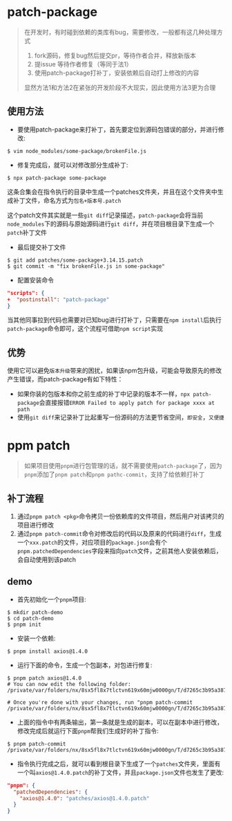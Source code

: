 # patch-package

> 在开发时，有时碰到依赖的类库有bug，需要修改，一般都有这几种处理方式
>
> 1. fork源码，修复bug然后提交pr，等待作者合并，释放新版本
> 2. 提issue 等待作者修复（等同于法1）
> 3. 使用patch-package打补丁，安装依赖后自动打上修改的内容
>
> 显然方法1和方法2在紧张的开发阶段不大现实，因此使用方法3更为合理

## 使用方法

- 要使用patch-package来打补丁，首先要定位到源码包错误的部分，并进行修改:

```shell
$ vim node_modules/some-package/brokenFile.js
```

- 修复完成后，就可以对修改部分生成补丁:

```shell
$ npx patch-package some-package
```

这条合集会在指令执行的目录中生成一个patches文件夹，并且在这个文件夹中生成补丁文件，命名方式为`包名+版本号.patch`

这个patch文件其实就是一些`git diff`记录描述，`patch-package`会将当前`node_modules`下的源码与原始源码进行`git diff`，并在项目根目录下生成一个`patch`补丁文件

- 最后提交补丁文件

```shell
$ git add patches/some-package+3.14.15.patch
$ git commit -m "fix brokenFile.js in some-package"
```

- 配置安装命令

```json
"scripts": {
+  "postinstall": "patch-package"
}
```

当其他同事拉到代码也需要对已知bug进行打补丁，只需要在`npm install`后执行`patch-package`命令即可，这个流程可借助`npm script`实现

## 优势

使用它可以避免`版本升级`带来的困扰，如果该npm包升级，可能会导致原先的修改产生错误，而patch-package有如下特性：

- 如果你装的包版本和你之前生成的补丁中记录的版本不一样，`npx patch-package`会直接报错`ERROR Failed to apply patch for package xxxx at path`
- 使用`git diff`来记录补丁比起重写一份源码的方法更节省空间，`即安全`，`又便捷`

# ppm patch

> 如果项目使用`pnpm`进行包管理的话，就不需要使用`patch-package`了，因为`pnpm`添加了`pnpm patch`和`pnpm pathc-commit`，支持了给依赖打补丁

## 补丁流程

1. 通过`pnpm patch <pkg>`命令拷贝一份依赖库的文件项目，然后用户对该拷贝的项目进行修改
2. 通过`pnpm patch-commit`命令对修改后的代码以及原来的代码进行`diff`，生成一个`xxx.patch`的文件，对应项目的`package.json`会有个`pnpm.patchedDependencies`字段来指向`patch`文件，之前其他人安装依赖后，会自动使用到该patch

## demo

- 首先初始化一个`pnpm`项目:

```shell
$ mkdir patch-demo
$ cd patch-demo
$ pnpm init
```

- 安装一个依赖:

```shell
$ pnpm install axios@1.4.0
```

- 运行下面的命令，生成一个包副本，对包进行修复:

```shell
$ pnpm patch axios@1.4.0
# You can now edit the following folder: /private/var/folders/nx/8sx5fl8x7tlctvn619x60mjw0000gn/T/d7265c3b95a387f7e5cc0440a64c797f

# Once you're done with your changes, run "pnpm patch-commit /private/var/folders/nx/8sx5fl8x7tlctvn619x60mjw0000gn/T/d7265c3b95a387f7e5cc0440a64c797f"
```

- 上面的指令中有两条输出，第一条就是生成的副本，可以在副本中进行修改，修改完成后就运行下面`pnpm`帮我们生成好的补丁指令:

```shell
$ pnpm patch-commit /private/var/folders/nx/8sx5fl8x7tlctvn619x60mjw0000gn/T/d7265c3b95a387f7e5cc0440a64c797f
```

- 指令执行完成之后，就可以看到根目录下生成了一个`patches`文件夹，里面有一个叫`axios@1.4.0.patch`的补丁文件，并且`package.json`文件也发生了更改:

```json
"pnpm": {
  "patchedDependencies": {
    "axios@1.4.0": "patches/axios@1.4.0.patch"
  }
}
```

